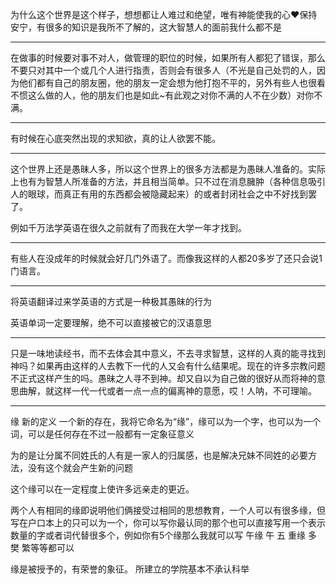 为什么这个世界是这个样子，想想都让人难过和绝望，唯有神能使我的心❤保持安宁，有很多的知识是我所不了解的，这大智慧人的面前我什么都不是
___
在做事的时候要对事不对人，做管理的职位的时候，如果所有人都犯了错误，那么不要只对其中一个或几个人进行指责，否则会有很多人（不光是自己处罚的人，因为他们都有自己的朋友圈，他的朋友一定会想为他打抱不平的，另外有些人也很看不惯这么做的人，他的朋友们也是如此~有此观之对你不满的人不在少数）对你不满。
___
有时候在心底突然出现的求知欲，真的让人欲罢不能。
___
这个世界上还是愚昧人多，所以这个世界上的很多方法都是为愚昧人准备的。实际上也有为智慧人所准备的方法，并且相当简单。只不过在消息臃肿（各种信息吸引人的眼球，而真正有用的东西都会被隐藏起来）的或者封闭社会之中不好找到罢了。

例如千万法学英语在很久之前就有了而我在大学一年才找到。
___
有些人在没成年的时候就会好几门外语了。而像我这样的人都20多岁了还只会说1门语言。
___
将英语翻译过来学英语的方式是一种极其愚昧的行为

英语单词一定要理解，绝不可以直接被它的汉语意思
___
只是一味地读经书，而不去体会其中意义，不去寻求智慧，这样的人真的能寻找到神吗？如果再由这样的人去教下一代的人又会有什么结果呢。现在的许多宗教问题不正式这样产生的吗。愚昧之人寻不到神。却又自以为自己做的很好从而将神的意思曲解，就这样一代一代或者一点一点的偏离神的意愿，哎！人呐，不可理喻。
___
缘 新的定义
一个新的存在，我将它命名为“缘”，缘可以为一个字，也可以为一个词，可以是任何存在不过一般都有一定象征意义

为的是让分属不同姓氏的人有是一家人的归属感，也是解决兄妹不同姓的必要方法，没有这个就会产生新的问题

这个缘可以在一定程度上使许多远亲走的更近。

两个人有相同的缘即说明他们俩接受过相同的思想教育，一个人可以有很多缘，但写在户口本上的只可以为一个，你可以写你最认同的那个也可以直接写用一个表示数量的字或者词代替很多个，例如你有5个缘那么我就可以写 午缘 午 五 重缘 多 樊 繁等等都可以

缘是被授予的，有荣誉的象征。
所建立的学院基本不承认科举